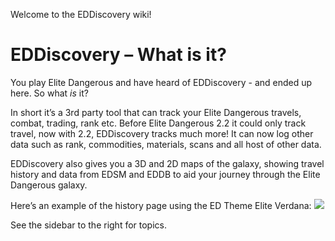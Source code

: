 Welcome to the EDDiscovery wiki!

# EDDiscovery – What is it? 

You play Elite Dangerous and have heard of EDDiscovery - and ended up here.  So what _is_ it?  
  
In short it’s a 3rd party tool that can track your Elite Dangerous travels, combat, trading, rank etc. Before Elite Dangerous 2.2 it could only track travel, now with 2.2, EDDiscovery tracks much more! It can now log other data such as rank, commodities, materials, scans and all host of other data.

EDDiscovery also gives you a 3D and 2D maps of the galaxy, showing travel history and data from EDSM and EDDB to aid your journey through the Elite Dangerous galaxy.

Here’s an example of the history page using the ED Theme Elite Verdana:
![](http://i.imgur.com/gAxIRN8.png)  

See the sidebar to the right for topics.
